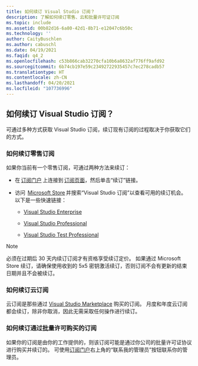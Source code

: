 ```yaml
---
title: 如何续订 Visual Studio 订阅？
description: 了解如何续订零售、云和批量许可证订阅
ms.topic: include
ms.assetid: 00b82d16-6a80-42d1-8b71-e12047c6b50c
ms.technology: ''
author: CaityBuschlen
ms.author: cabuschl
ms.date: 04/19/2021
ms.faqid: q4_2
ms.openlocfilehash: c53b866cab32270cfa10b6a8632af776ff9afd92
ms.sourcegitcommit: 6b74cb197e59c23492722935457c7ec278cadb57
ms.translationtype: HT
ms.contentlocale: zh-CN
ms.lasthandoff: 04/20/2021
ms.locfileid: "107736996"
---
```

## <a name="how-do-i-renew-visual-studio-subscriptions"></a>如何续订 Visual Studio 订阅？ 

可通过多种方式获取 Visual Studio 订阅，续订现有订阅的过程取决于你获取它们的方式。

### <a name="how-to-renew-retail-subscriptions"></a>如何续订零售订阅 

如果你当前有一个零售订阅，可通过两种方法来续订： 

- 在 [订阅门户](https://my.visualstudio.com/benefits) 上连接到 [订阅页面](https://my.visualstudio.com/subscriptions)，然后单击“续订”链接。 
- 访问  [Microsoft Store](https://www.microsoft.com/store) 并搜索“Visual Studio 订阅”以查看可用的续订机会。 以下是一些快速链接： 


    - [Visual Studio Enterprise](https://www.microsoft.com/p/visual-studio-enterprise-subscription/dg7gmgf0dst4?activetab=pivot%3aoverviewtab) 

    - [Visual Studio Professional](https://www.microsoft.com/p/visual-studio-professional-subscription/dg7gmgf0dst3?activetab=pivot%3aoverviewtab)

    - [Visual Studio Test Professional](https://www.microsoft.com/p/visual-studio-test-professional-subscription/dg7gmgf0dst6?activetab=pivot%3aoverviewtab) 

> [!Note]
> 必须在过期后 30 天内续订订阅才有资格享受续订定价。 如果通过 Microsoft Store 续订，请确保使用收到的 5x5 密钥激活续订，否则订阅不会有更新的结束日期并且不会被续订。

### <a name="how-to-renew-cloud-subscriptions"></a>如何续订云订阅
云订阅是那些通过 [Visual Studio Marketplace](https://marketplace.visualstudio.com/) 购买的订阅。  月度和年度云订阅都会续订，除非你取消，因此无需采取任何操作进行续订。

### <a name="how-to-renew-subscriptions-purchased-through-volume-licensing"></a>如何续订通过批量许可购买的订阅
如果你的订阅是由你的工作提供的，则该订阅可能是通过你公司的批量许可证协议进行购买并续订的。  可使用[订阅门户](https://my.visualstudio.com/benefits)右上角的“联系我的管理员”按钮联系你的管理员。
